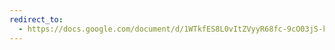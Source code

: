 ```yaml
---
redirect_to:
  - https://docs.google.com/document/d/1WTkfES8L0vItZVyyR68fc-9cO03jS-kCnMnw6602pbc/edit?usp=sharing
---
```

